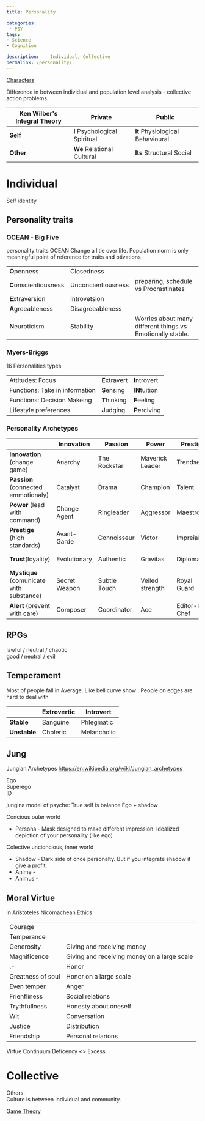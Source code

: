 ```yaml
---
title: Personality

categories:
 - PSY
tags:
- Science
- Cognition

description:    Individual, Collective
permalink: /personality/
---
```



[Characters](/characters/)

Difference in between individual and population level analysis  -  collective action problems.

| Ken Wilber's Integral Theory | Private |Public |
|--|--|--|
**Self** | **I** Psychological Spiritual | **It** Physiological Behavioural|
**Other** | **We** Relational Cultural| **Its** Structural Social |


# Individual
Self identity

## Personality traits

### OCEAN - Big Five
personality traits OCEAN Change a litle over life. Population norm is only meaningful point of reference for traits and otivations

||  ||
|--|--|--|
**O**penness | Closedness |
**C**onscientiousness| Unconcientiousness | preparing, schedule vs Procrastinates
**E**xtraversion| Introvetsion |
**A**greeableness| Disagreeableness
**N**euroticism | Stability | Worries about many different things vs Emotionally stable.


### Myers-Briggs
16 Personalities types

| | | |
|--|--|--|
Attitudes:  Focus| **E**xtravert | **I**ntrovert
Functions: Take in information| **S**ensing | I**N**tuition
Functions: Decision Makeing| **T**hinking | **F**eeling
Lifestyle preferences| **J**udging | **P**erciving





### Personality Archetypes

||Innovation|Passion |Power | Prestige |Trust| Mystique | Alert
|---|---|---|---|---|---|---|---|
**Innovation** (change game)|Anarchy|The Rockstar|Maverick Leader|Trendsetter|Artisan|Peovocature|Quick-Start|
**Passion** (connected emmotionaly)|Catalyst|Drama|Champion|Talent|Beloved|Intrigue|Orchestrator|
**Power** (lead with command)|Change Agent|Ringleader|Aggressor|Maestro|Guardian|Mastermind|Defender|
**Prestige** (high standards) |Avant-Garde|Connoisseur|Victor|Impreial|Blue Chip|Architect|Scholar|
**Trust**(loyality)|Evolutionary|Authentic|Gravitas|Diplomat|Old Guard| Anchor|Good Citizen|
**Mystique** (comunicate with substance)|Secret Weapon|Subtle Touch|Veiled strength|Royal Guard|Wise Owl|Deadbolt|Archer|
**Alert** (prevent with care)|Composer|Coordinator|Ace|Editor-In-Chef|Mediator|Detective|Control Freak|


## RPGs
lawful / neutral / chaotic  
good / neutral / evil  


## Temperament
Most of people fall in Average. Like bell curve show . People on edges are hard to deal with  


||Extrovertic |Introvert|
|--|--|--|
**Stable**  | Sanguine  | Phlegmatic
**Unstable** | Choleric | Melancholic







## Jung

Jungian Archetypes
https://en.wikipedia.org/wiki/Jungian_archetypes

Ego   
Superego  
ID   

jungina model of psyche:
True self is balance Ego + shadow   

Concious outer world
- Persona - Mask designed to make different impression. Idealized depiction of your personality (like ego)

Colective uncioncious, inner world
- Shadow - Dark side of once personalty. But if you integrate shadow it give a profit.
- Anime -
- Animus -


## Moral Virtue
in Aristoteles Nicomachean Ethics

| | |
|--|--|
Courage  |
Temperance  |
Generosity | Giving and receiving money
Magnificence  | Giving and receiving money on a large scale
.- | Honor
Greatness of soul | Honor on a large scale
Even temper | Anger
Frienfliness | Social relations
Trythfullness | Honesty about oneself
Wlt | Conversation
Justice | Distribution
Friendship | Personal relarions


Virtue Continuum
Deficency <> Excess

# Collective
Others.   
Culture is between individual and community.




[Game Theory](/gametheory/)
